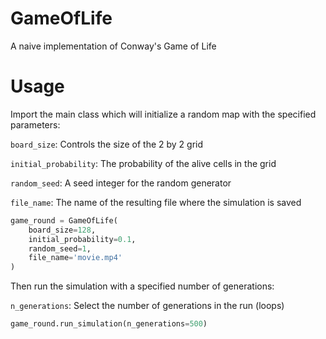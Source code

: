 # GameOfLife
A naive implementation of Conway's Game of Life

# Usage
Import the main class which will initialize a random map with the specified parameters:

`board_size`: Controls the size of the 2 by 2 grid

`initial_probability`: The probability of the alive cells in the grid

`random_seed`: A seed integer for the random generator

`file_name`: The name of the resulting file where the simulation is saved

```python
game_round = GameOfLife(
    board_size=128,
    initial_probability=0.1,
    random_seed=1,
    file_name='movie.mp4'
)
```

Then run the simulation with a specified number of generations:

`n_generations`: Select the number of generations in the run (loops)

```python
game_round.run_simulation(n_generations=500)
```
